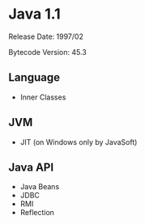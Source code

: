 # Java 1.1

Release Date: 1997/02

Bytecode Version: 45.3

## Language

* Inner Classes

## JVM

* JIT (on Windows only by JavaSoft)

## Java API

* Java Beans
* JDBC
* RMI
* Reflection

